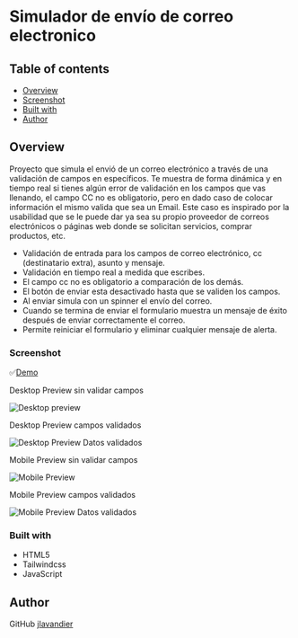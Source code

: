 # Simulador de envío de correo electronico

## Table of contents

- [Overview](#overview)
- [Screenshot](#screenshot)
- [Built with](#built-with)
- [Author](#author)


## Overview

Proyecto que simula el envió de un correo electrónico a través de una validación de campos en específicos. Te muestra de forma dinámica y en tiempo real si tienes algún error de validación en los campos que vas llenando, el campo CC no es obligatorio, pero en dado caso de colocar información el mismo valida que sea un Email. Este caso es inspirado por la usabilidad que se le puede dar ya sea su propio proveedor de correos electrónicos o páginas web donde se solicitan servicios, comprar productos, etc.

- Validación de entrada para los campos de correo electrónico, cc (destinatario extra), asunto y mensaje.
- Validación en tiempo real a medida que escribes.
- El campo cc no es obligatorio a comparación de los demás.
- El botón de enviar esta desactivado hasta que se validen los campos.
- Al enviar simula con un spinner el envío del correo.
- Cuando se termina de enviar el formulario muestra un mensaje de éxito después de enviar correctamente el correo.
- Permite reiniciar el formulario y eliminar cualquier mensaje de alerta.

### Screenshot

✅[Demo](https://jlavandier.github.io/Simulador_Enviar_Email/)

Desktop Preview sin validar campos

![Desktop preview](https://github.com/jlavandier/Simulador_Enviar_Email/assets/106609873/4513bfe6-81bf-436f-90ae-c741485d9403)

Desktop Preview campos validados

![Desktop Preview Datos validados](https://github.com/jlavandier/Simulador_Enviar_Email/assets/106609873/94e68337-04f9-4d7b-84d2-ae534e8d98e5)

Mobile Preview sin validar campos

![Mobile Preview](https://github.com/jlavandier/Simulador_Enviar_Email/assets/106609873/31abfab9-d253-4ab8-b8b4-333576d7a789)

Mobile Preview campos validados

![Mobile Preview Datos validados](https://github.com/jlavandier/Simulador_Enviar_Email/assets/106609873/ef077e6d-5d16-40d7-9a9b-b725738ea618)


### Built with

- HTML5
- Tailwindcss
- JavaScript


## Author

GitHub [jlavandier](https://github.com/jlavandier)
